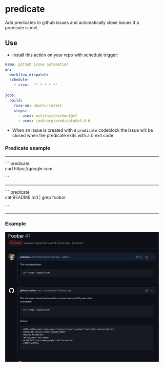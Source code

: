 # predicate
Add predicates to github issues and automatically close issues if a predicate is met.


## Use
- Install this action on your repo with schedule trigger:
```yaml
name: github issue automation
on:
  workflow_dispatch:
  schedule:
    - cron:  '* * * * *'

jobs:
  build:
    runs-on: ubuntu-latest
    steps:
      - uses: actions/checkout@v2
      - uses: joshcarp/predicate@v0.0.6
```
- When an issue is created with a `predicate` codeblock the issue will be closed when the predicate exits with a 0 exit code

### Predicate example

---

<p>``` predicate <br>
curl https://google.com
<p>```</p>

---

<p>``` predicate <br>
cat README.md | grep foobar
<p>```</p>

---

### Example
![img.png](img.png)
